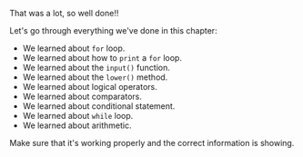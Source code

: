 ﻿
That was a lot, so well done!! 

Let's go through everything we've done in this chapter:

 - We learned about `for` loop.
 - We learned about  how to `print` a `for` loop.
  - We learned about the `input()` function.
 - We learned about the `lower()` method.
 -  We learned about logical operators.
 - We learned about comparators.
 - We learned about conditional statement.
 - We learned about `while` loop.
 - We learned about arithmetic.


Make sure that it's working properly and the correct information is showing.


